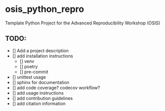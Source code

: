 # osis_python_repro
Template Python Project for the Advanced Reproducibility Workshop (OSIS)

## TODO:

- [] Add a project description
- [] add installation instructions
    - [] venv
    - [] poetry
    - [] pre-commit
- [] unittest usage
- [] sphinx for documentation
- [] add code coverage? codecov workflow?
- [] add usage instructions
- [] add contribution guidelines
- [] add citation information
